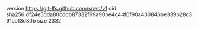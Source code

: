 version https://git-lfs.github.com/spec/v1
oid sha256:df24e5dda80cddb87332f69a90be4c44f0f90a430846be339b28c391cb13d80b
size 2332
